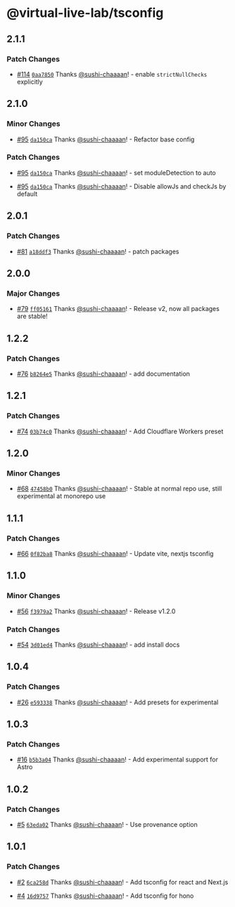 # @virtual-live-lab/tsconfig

## 2.1.1

### Patch Changes

- [#114](https://github.com/VirtualLiveLab/js-config/pull/114) [`0aa7850`](https://github.com/VirtualLiveLab/js-config/commit/0aa7850a722d5303203fd3351117de416097457d) Thanks [@sushi-chaaaan](https://github.com/sushi-chaaaan)! - enable `strictNullChecks` explicitly

## 2.1.0

### Minor Changes

- [#95](https://github.com/VirtualLiveLab/js-config/pull/95) [`da150ca`](https://github.com/VirtualLiveLab/js-config/commit/da150ca823a6bf6c5d0d8ac0d9234e430dfbe5a3) Thanks [@sushi-chaaaan](https://github.com/sushi-chaaaan)! - Refactor base config

### Patch Changes

- [#95](https://github.com/VirtualLiveLab/js-config/pull/95) [`da150ca`](https://github.com/VirtualLiveLab/js-config/commit/da150ca823a6bf6c5d0d8ac0d9234e430dfbe5a3) Thanks [@sushi-chaaaan](https://github.com/sushi-chaaaan)! - set moduleDetection to auto

- [#95](https://github.com/VirtualLiveLab/js-config/pull/95) [`da150ca`](https://github.com/VirtualLiveLab/js-config/commit/da150ca823a6bf6c5d0d8ac0d9234e430dfbe5a3) Thanks [@sushi-chaaaan](https://github.com/sushi-chaaaan)! - Disable allowJs and checkJs by default

## 2.0.1

### Patch Changes

- [#81](https://github.com/VirtualLiveLab/js-config/pull/81) [`a18ddf3`](https://github.com/VirtualLiveLab/js-config/commit/a18ddf3dc82b695dde8fe84fa0d0138283ae3d1f) Thanks [@sushi-chaaaan](https://github.com/sushi-chaaaan)! - patch packages

## 2.0.0

### Major Changes

- [#79](https://github.com/VirtualLiveLab/js-config/pull/79) [`ff05161`](https://github.com/VirtualLiveLab/js-config/commit/ff0516155090b34ebcc8319b7f30e34aa68375a6) Thanks [@sushi-chaaaan](https://github.com/sushi-chaaaan)! - Release v2, now all packages are stable!

## 1.2.2

### Patch Changes

- [#76](https://github.com/VirtualLiveLab/js-config/pull/76) [`b8264e5`](https://github.com/VirtualLiveLab/js-config/commit/b8264e5162fdee078d1505203411f83db0f50941) Thanks [@sushi-chaaaan](https://github.com/sushi-chaaaan)! - add documentation

## 1.2.1

### Patch Changes

- [#74](https://github.com/VirtualLiveLab/js-config/pull/74) [`03b74c0`](https://github.com/VirtualLiveLab/js-config/commit/03b74c0d4350e3c0d7923f1c34b5a200c8d31544) Thanks [@sushi-chaaaan](https://github.com/sushi-chaaaan)! - Add Cloudflare Workers preset

## 1.2.0

### Minor Changes

- [#68](https://github.com/VirtualLiveLab/js-config/pull/68) [`47458b0`](https://github.com/VirtualLiveLab/js-config/commit/47458b073d566bf4f331792a80b641ed1ce367af) Thanks [@sushi-chaaaan](https://github.com/sushi-chaaaan)! - Stable at normal repo use, still experimental at monorepo use

## 1.1.1

### Patch Changes

- [#66](https://github.com/VirtualLiveLab/js-config/pull/66) [`0f82ba8`](https://github.com/VirtualLiveLab/js-config/commit/0f82ba8eda74deeca136a427d9ccdd57fddcf155) Thanks [@sushi-chaaaan](https://github.com/sushi-chaaaan)! - Update vite, nextjs tsconfig

## 1.1.0

### Minor Changes

- [#56](https://github.com/VirtualLiveLab/js-config/pull/56) [`f3979a2`](https://github.com/VirtualLiveLab/js-config/commit/f3979a21cbfae2bd3cca34cbdb3b1475051b8251) Thanks [@sushi-chaaaan](https://github.com/sushi-chaaaan)! - Release v1.2.0

### Patch Changes

- [#54](https://github.com/VirtualLiveLab/js-config/pull/54) [`3d01ed4`](https://github.com/VirtualLiveLab/js-config/commit/3d01ed47b2f6c4f2eeefb44113c526427248b399) Thanks [@sushi-chaaaan](https://github.com/sushi-chaaaan)! - add install docs

## 1.0.4

### Patch Changes

- [#26](https://github.com/VirtualLiveLab/js-config/pull/26) [`e593338`](https://github.com/VirtualLiveLab/js-config/commit/e5933386ce1010ecd8778c014254a0f64952ecbe) Thanks [@sushi-chaaaan](https://github.com/sushi-chaaaan)! - Add presets for experimental

## 1.0.3

### Patch Changes

- [#16](https://github.com/VirtualLiveLab/js-config/pull/16) [`b5b3a04`](https://github.com/VirtualLiveLab/js-config/commit/b5b3a044301048e3958c9b6c6fffa244b8ee7af1) Thanks [@sushi-chaaaan](https://github.com/sushi-chaaaan)! - Add experimental support for Astro

## 1.0.2

### Patch Changes

- [#5](https://github.com/VirtualLiveLab/js-config/pull/5) [`63eda02`](https://github.com/VirtualLiveLab/js-config/commit/63eda02cc44137874f9bcfe3f3563de2911cbf3a) Thanks [@sushi-chaaaan](https://github.com/sushi-chaaaan)! - Use provenance option

## 1.0.1

### Patch Changes

- [#2](https://github.com/VirtualLiveLab/js-config/pull/2) [`6ca258d`](https://github.com/VirtualLiveLab/js-config/commit/6ca258d2100fd2f59991a37b689cfbd9ddea259b) Thanks [@sushi-chaaaan](https://github.com/sushi-chaaaan)! - Add tsconfig for react and Next.js

- [#4](https://github.com/VirtualLiveLab/js-config/pull/4) [`16d9757`](https://github.com/VirtualLiveLab/js-config/commit/16d9757f3856f791b55326144235f63f8be65e4a) Thanks [@sushi-chaaaan](https://github.com/sushi-chaaaan)! - Add tsconfig for hono
